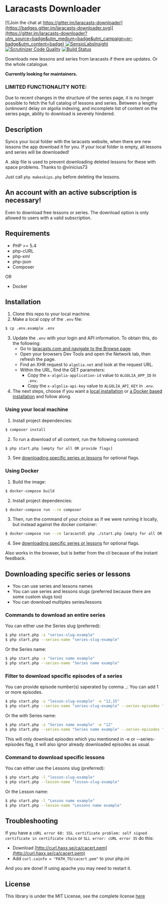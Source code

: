 # Laracasts Downloader
[![Join the chat at https://gitter.im/laracasts-downloader](https://badges.gitter.im/laracasts-downloader.svg)](https://gitter.im/laracasts-downloader?utm_source=badge&utm_medium=badge&utm_campaign=pr-badge&utm_content=badge)
[![SensioLabsInsight](https://insight.sensiolabs.com/projects/ac2fdb9a-222b-4244-b08e-af5d2f69845d/mini.png)](https://insight.sensiolabs.com/projects/ac2fdb9a-222b-4244-b08e-af5d2f69845d)
[![Scrutinizer Code Quality](https://scrutinizer-ci.com/g/iamfreee/laracasts-downloader/badges/quality-score.png?b=master)](https://scrutinizer-ci.com/g/iamfreee/laracasts-downloader/?branch=master)
[![Build Status](https://scrutinizer-ci.com/g/iamfreee/laracasts-downloader/badges/build.png?b=master)](https://scrutinizer-ci.com/g/iamfreee/laracasts-downloader/build-status/master)

Downloads new lessons and series from laracasts if there are updates. Or the whole catalogue.

**Currently looking for maintainers.**

### LIMITED FUNCTIONALITY NOTE:
Due to recent changes in the structure of the series page, it is no longer possible to fetch the full catalog
of lessons and series. Between a lengthy (unknown) delay on algolia indexing, and incomplete list of content
on the series page, ability to download is severely hindered.

## Description
Syncs your local folder with the laracasts website, when there are new lessons the app download it for you.
If your local folder is empty, all lessons and series will be downloaded!

A .skip file is used to prevent downloading deleted lessons for these with space problems. Thanks to @vinicius73

Just call `php makeskips.php` before deleting the lessons.

## An account with an active subscription is necessary!
Even to download free lessons or series. The download option is only allowed to users with a valid subscription.

## Requirements
- PHP >= 5.4
- php-cURL
- php-xml
- php-json
- Composer

OR

- Docker

## Installation
1. Clone this repo to your local machine.
2. Make a local copy of the `.env` file:
```sh
$ cp .env.example .env
```
3. Update the `.env` with your login and API information. To obtain this, do the following:
    - Go to [laracasts.com and navigate to the Browse page](https://laracasts.com/search).
    - Open your browsers Dev Tools and open the Network tab, then refresh the page.
    - Find an XHR request to `algolia.net` and look at the request URL.
    - Within the URL, find the GET parameters:
        - Copy the `x-algolia-application-id` value to `ALGOLIA_APP_ID` in `.env`.
        - Copy the `x-algolia-api-key` value to `ALGOLIA_API_KEY` in `.env`.
4. The next steps, choose if you want a [local installation](#using-your-local-machine) or [a Docker based installation](#using-docker) and follow along.

### Using your local machine
1. Install project dependencies:
```sh
$ composer install
```
2. To run a download of all content, run the following command:
```sh
$ php start.php [empty for all OR provide flags]
```
3. See [downloading specific series or lessons](#downloading-specific-series-or-lessons) for optional flags.

### Using Docker
1. Build the image:
```sh
$ docker-compose build
```
2. Install project dependencies:
```sh
$ docker-compose run --rm composer
```
3. Then, run the command of your choice as if we were running it locally, but instead against the docker container:
```sh
$ docker-compose run --rm laracastdl php ./start.php [empty for all OR provide flags]
```
4. See [downloading specific series or lessons](#downloading-specific-series-or-lessons) for optional flags.

Also works in the browser, but is better from the cli because of the instant feedback.

## Downloading specific series or lessons
- You can use series and lessons names
- You can use series and lessons slugs (preferred because there are some custom slugs too)
- You can download multiples series/lessons

### Commands to download an entire series
You can either use the Series slug (preferred):
```sh
$ php start.php -s "series-slug-example"
$ php start.php --series-name "series-slug-example"
```
Or the Series name:
```sh
$ php start.php -s "Series name example"
$ php start.php --series-name "Series name example"
```

### Filter to download specific episodes of a series
You can provide episode number(s) saperated by comma ```,```:
You can add 1 or more episodes.
```sh
$ php start.php -s "lesson-slug-example" -e "12,15"
$ php start.php --series-name "series-slug-example" --series-episodes "12,15"
```
Or the with Series name:
```sh
$ php start.php -s "Series name example" -e "12"
$ php start.php --series-name "Series name example" --series-episodes "12"
```
This will only download episodes which you mentioned in
-e or --series-episodes flag, it will also ignor already downloaded episodes
as usual.


### Command to download specific lessons
You can either use the Lessons slug (preferred):
```sh
$ php start.php -l "lesson-slug-example"
$ php start.php --lesson-name "lesson-slug-example"
```
Or the Lesson name:
```sh
$ php start.php -l "Lesson name example"
$ php start.php --lesson-name "Lessons name example"
```

## Troubleshooting
If you have a `cURL error 60: SSL certificate problem: self signed certificate in certificate chain` or `SLL error: cURL error 35` do this:

- Download [http://curl.haxx.se/ca/cacert.pem](http://curl.haxx.se/ca/cacert.pem)
- Add `curl.cainfo = "PATH_TO/cacert.pem"` to your php.ini

And you are done! If using apache you may need to restart it.

## License

This library is under the MIT License, see the complete license [here](LICENSE)
